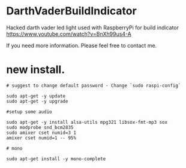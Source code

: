 # DarthVaderBuildIndicator

Hacked darth vader led light used with RaspberryPi for build indicator https://www.youtube.com/watch?v=BnXh99us4-A

If you need more information. Please feel free to contact me.


# new install.
```
# suggest to change default password - Change `sudo raspi-config`

sudo apt-get -y update
sudo apt-get -y upgrade

#setup some audio

sudo apt-get -y install alsa-utils mpg321 libsox-fmt-mp3 sox
sudo modprobe snd_bcm2835
sudo amixer cset numid=3 1
amixer cset numid=1 -- 95%

# mono

sudo apt-get install -y mono-complete

```